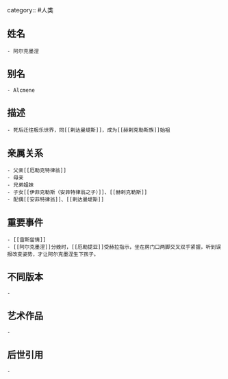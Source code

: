 category:: #人类
## 姓名
	- 阿尔克墨涅
## 别名
	- Alcmene
## 描述
	- 死后迁往极乐世界，同[[剌达曼堤斯]]，成为[[赫剌克勒斯族]]始祖
## 亲属关系
	- 父亲[[厄勒克特律翁]]
	- 母亲
	- 兄弟姐妹
	- 子女[[伊菲克勒斯（安菲特律翁之子）]]、[[赫剌克勒斯]]
	- 配偶[[安菲特律翁]]、[[剌达曼堤斯]]
## 重要事件
	- [[宙斯留情]]
	- [[阿尔克墨涅]]分娩时，[[厄勒提亚]]受赫拉指示，坐在房门口两脚交叉双手紧握，听到误报改变姿势，才让阿尔克墨涅生下孩子。
## 不同版本
	-
## 艺术作品
	-
## 后世引用
	-
